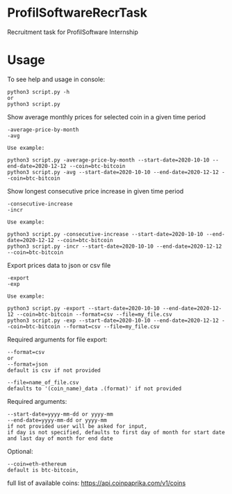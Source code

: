 # ProfilSoftwareRecrTask
Recruitment task for ProfilSoftware Internship

# Usage

To see help and usage in console:
```
python3 script.py -h
or
python3 script.py
```
Show average monthly prices for selected coin in a given time period
```
-average-price-by-month
-avg 

Use example:

python3 script.py -average-price-by-month --start-date=2020-10-10 --end-date=2020-12-12 --coin=btc-bitcoin
python3 script.py -avg --start-date=2020-10-10 --end-date=2020-12-12 --coin=btc-bitcoin
```


Show longest consecutive price increase in given time period
```
-consecutive-increase
-incr

Use example:

python3 script.py -consecutive-increase --start-date=2020-10-10 --end-date=2020-12-12 --coin=btc-bitcoin
python3 script.py -incr --start-date=2020-10-10 --end-date=2020-12-12 --coin=btc-bitcoin
```


Export prices data to json or csv file
```
-export
-exp

Use example:

python3 script.py -export --start-date=2020-10-10 --end-date=2020-12-12 --coin=btc-bitcoin --format=csv --file=my_file.csv
python3 script.py -exp --start-date=2020-10-10 --end-date=2020-12-12 --coin=btc-bitcoin --format=csv --file=my_file.csv
```

Required arguments for file export:
```
--format=csv
or
--format=json
default is csv if not provided

--file=name_of_file.csv
defaults to '(coin_name)_data .(format)' if not provided
```
Required arguments:
```
--start-date=yyyy-mm-dd or yyyy-mm
--end-date=yyyy-mm-dd or yyyy-mm
if not provided user will be asked for input,
if day is not specified, defaults to first day of month for start date and last day of month for end date
```
Optional:
```
--coin=eth-ethereum
default is btc-bitcoin,
```
full list of available coins: https://api.coinpaprika.com/v1/coins



